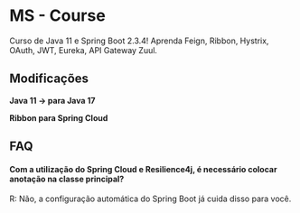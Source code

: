 
# MS - Course

Curso de Java 11 e Spring Boot 2.3.4! Aprenda Feign, Ribbon, Hystrix, OAuth, JWT, Eureka, API Gateway Zuul.


## Modificações

**Java 11 -> para Java 17**

**Ribbon para Spring Cloud**


## FAQ

#### Com a utilização do Spring Cloud e Resilience4j, é necessário colocar anotação na classe principal?

R: Não, a configuração automática do Spring Boot já cuida disso para você.
